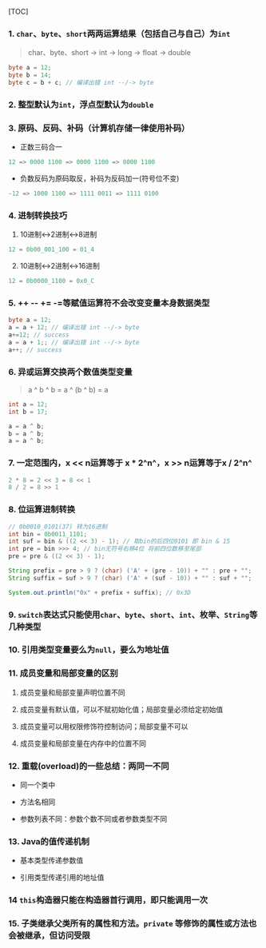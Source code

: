 [TOC]

### 1. `char`、`byte`、`short`两两运算结果（包括自己与自己）为`int`

> char、byte、short -> int -> long -> float -> double

```java
byte a = 12;
byte b = 14;
byte c = b + c; // 编译出错 int --/-> byte
```

### 2. 整型默认为`int`，浮点型默认为`double`

### 3. 原码、反码、补码（计算机存储一律使用补码）

- 正数三码合一

```java
12 => 0000 1100 => 0000 1100 => 0000 1100
```

- 负数反码为原码取反，补码为反码加一(符号位不变)

```java
-12 => 1000 1100 => 1111 0011 => 1111 0100
```

### 4. 进制转换技巧

1. 10进制↔2进制↔8进制

```java
12 = 0b00_001_100 = 01_4
```

2. 10进制↔2进制↔16进制

```java
12 = 0b0000_1100 = 0x0_C
```

### 5. ++ -- += -=等赋值运算符不会改变变量本身数据类型

```java
byte a = 12;
a = a + 12; // 编译出错 int --/-> byte
a+=12; // success
a = a + 1;; // 编译出错 int --/-> byte
a++; // success
```

### 6. 异或运算交换两个数值类型变量

> a ^ b ^ b = a ^ (b ^ b) = a

```java
int a = 12;
int b = 17;

a = a ^ b;
b = a ^ b;
a = a ^ b;
```

### 7. 一定范围内，x << n运算等于 x * 2^n^，x >> n运算等于x / 2^n^

```java
2 * 8 = 2 << 3 = 8 << 1
8 / 2 = 8 >> 1
```

### 8. 位运算进制转换

```java
// 0b0010_0101(37) 转为16进制
int bin = 0b0011_1101;
int suf = bin & ((2 << 3) - 1); // 取bin的后四位0101 即 bin & 15
int pre = bin >>> 4; // bin无符号右移4位 将前四位数移至尾部
pre = pre & ((2 << 3) - 1);

String prefix = pre > 9 ? (char) ('A' + (pre - 10)) + "" : pre + "";
String suffix = suf > 9 ? (char) ('A' + (suf - 10)) + "" : suf + "";

System.out.println("0x" + prefix + suffix); // 0x3D
```

### 9. `switch`表达式只能使用`char`、`byte`、`short`、`int`、枚举、`String`等几种类型

### 10. 引用类型变量要么为`null`，要么为地址值

### 11. 成员变量和局部变量的区别

1. 成员变量和局部变量声明位置不同

2. 成员变量有默认值，可以不赋初始化值；局部变量必须给定初始值

3. 成员变量可以用权限修饰符控制访问；局部变量不可以

4. 成员变量和局部变量在内存中的位置不同

### 12. 重载(overload)的一些总结：两同一不同

- 同一个类中

- 方法名相同

- 参数列表不同：参数个数不同或者参数类型不同

### 13. Java的值传递机制

- 基本类型传递参数值

- 引用类型传递引用的地址值

### 14 `this`构造器只能在构造器首行调用，即只能调用一次

### 15. 子类继承父类所有的属性和方法。`private` 等修饰的属性或方法也会被继承，但访问受限

